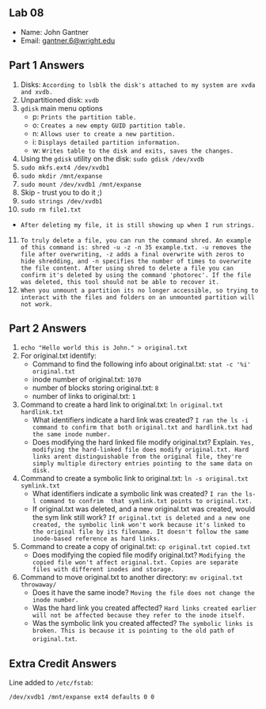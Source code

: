 ## Lab 08

- Name: John Gantner
- Email: gantner.6@wright.edu

## Part 1 Answers

1. Disks: `According to lsblk the disk's attached to my system are xvda and xvdb.`
2. Unpartitioned disk: `xvdb`
3. `gdisk` main menu options
   - p: `Prints the partition table.`
   - o: `Creates a new empty GUID partition table.`
   - n: `Allows user to create a new partition.`
   - i: `Displays detailed partition information.`
   - w: `Writes table to the disk and exits, saves the changes.`
4. Using the `gdisk` utility on the disk: `sudo gdisk /dev/xvdb`
5. `sudo mkfs.ext4 /dev/xvdb1`
6. `sudo mkdir /mnt/expanse`
7. `sudo mount /dev/xvdb1 /mnt/expanse`
8. Skip - trust you to do it ;)
9. `sudo strings /dev/xvdb1`
10. `sudo rm file1.txt`
   - `After deleting my file, it is still showing up when I run strings.`
11. `To truly delete a file, you can run the command shred. An example of this command is: shred -u -z -n 35 example.txt. -u removes the file after overwriting, -z adds a final overwrite with zeros to hide shredding, and -n specifies the number of times to overwrite the file content. After using shred to delete a file you can confirm it's deleted by using the command 'photorec'. If the file was deleted, this tool should not be able to recover it.`
12. `When you unmount a partition its no longer accessible, so trying to interact with the files and folders on an unmounted partition will not work.`
## Part 2 Answers

1. `echo "Hello world this is John." > original.txt`
2. For original.txt identify: 
   - Command to find the following info about original.txt: `stat -c '%i' original.txt`
   - inode number of original.txt: `1070`
   - number of blocks storing original.txt: `8`
   - number of links to original.txt: `1`
3. Command to create a hard link to original.txt: `ln original.txt hardlink.txt`
   - What identifiers indicate a hard link was created? `I ran the ls -i command to confirm that both original.txt and hardlink.txt had the same inode number.`
   - Does modifying the hard linked file modify original.txt? Explain. `Yes, modifying the hard-linked file does modify original.txt. Hard links arent distinguishable from the original file, they're simply multiple directory entries pointing to the same data on disk.`
4. Command to create a symbolic link to original.txt: `ln -s original.txt symlink.txt`
   - What identifiers indicate a symbolic link was created? `I ran the ls-l command to confrim  that symlink.txt points to original.txt.`
   - If original.txt was deleted, and a new original.txt was created, would the sym link still work? `If original.txt is deleted and a new one created, the symbolic link won't work because it's linked to the original file by its filename. It doesn't follow the same inode-based reference as hard links.`
5. Command to create a copy of original.txt: `cp original.txt copied.txt`
   - Does modifying the copied file modify original.txt? `Modifying the copied file won't affect original.txt. Copies are separate files with different inodes and storage.`
6. Command to move original.txt to another directory: `mv original.txt throwaway/`
   - Does it have the same inode? `Moving the file does not change the inode number.`
   - Was the hard link you created affected? `Hard links created earlier will not be affected because they refer to the inode itself.`
   - Was the symbolic link you created affected? `The symbolic links is broken. This is because it is pointing to the old path of original.txt`.

## Extra Credit Answers

Line added to `/etc/fstab`:

```
/dev/xvdb1 /mnt/expanse ext4 defaults 0 0
```
